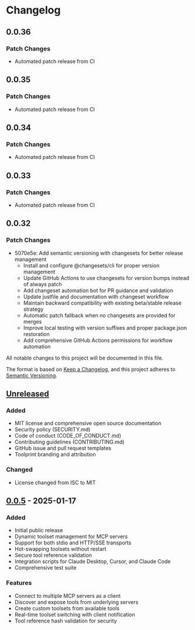 # Changelog

## 0.0.36

### Patch Changes

- Automated patch release from CI

## 0.0.35

### Patch Changes

- Automated patch release from CI

## 0.0.34

### Patch Changes

- Automated patch release from CI

## 0.0.33

### Patch Changes

- Automated patch release from CI

## 0.0.32

### Patch Changes

- 5070e5e: Add semantic versioning with changesets for better release management
  - Install and configure @changesets/cli for proper version management
  - Update GitHub Actions to use changesets for version bumps instead of always patch
  - Add changeset automation bot for PR guidance and validation
  - Update justfile and documentation with changeset workflow
  - Maintain backward compatibility with existing beta/stable release strategy
  - Automatic patch fallback when no changesets are provided for merges
  - Improve local testing with version suffixes and proper package.json restoration
  - Add comprehensive GitHub Actions permissions for workflow automation

All notable changes to this project will be documented in this file.

The format is based on [Keep a Changelog](https://keepachangelog.com/en/1.0.0/),
and this project adheres to [Semantic Versioning](https://semver.org/spec/v2.0.0.html).

## [Unreleased]

### Added

- MIT license and comprehensive open source documentation
- Security policy (SECURITY.md)
- Code of conduct (CODE_OF_CONDUCT.md)
- Contributing guidelines (CONTRIBUTING.md)
- GitHub issue and pull request templates
- Toolprint branding and attribution

### Changed

- License changed from ISC to MIT

## [0.0.5] - 2025-01-17

### Added

- Initial public release
- Dynamic toolset management for MCP servers
- Support for both stdio and HTTP/SSE transports
- Hot-swapping toolsets without restart
- Secure tool reference validation
- Integration scripts for Claude Desktop, Cursor, and Claude Code
- Comprehensive test suite

### Features

- Connect to multiple MCP servers as a client
- Discover and expose tools from underlying servers
- Create custom toolsets from available tools
- Real-time toolset switching with client notification
- Tool reference hash validation for security

[Unreleased]: https://github.com/toolprint/hypertool-mcp/compare/v0.0.5...HEAD
[0.0.5]: https://github.com/toolprint/hypertool-mcp/releases/tag/v0.0.5
